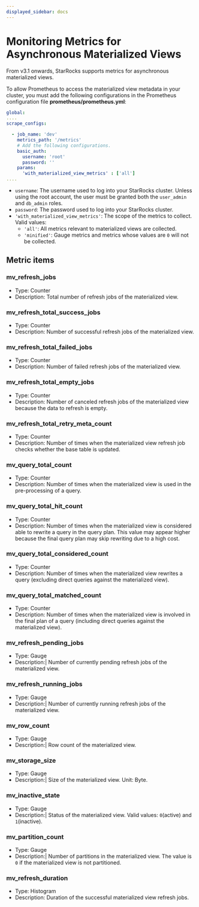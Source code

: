 ```yaml
---
displayed_sidebar: docs
---
```


# Monitoring Metrics for Asynchronous Materialized Views

From v3.1 onwards, StarRocks supports metrics for asynchronous materialized views.

To allow Prometheus to access the materialized view metadata in your cluster, you must add the following configurations in the Prometheus configuration file **prometheus/prometheus.yml**:

```YAML
global:
....
scrape_configs:

  - job_name: 'dev' 
    metrics_path: '/metrics'    
    # Add the following configurations.
    basic_auth:
      username: 'root'
      password: ''
    params:
      'with_materialized_view_metrics' : ['all']   
....
```

- `username`: The username used to log into your StarRocks cluster. Unless using the root account, the user must be granted both the `user_admin` and `db_admin` roles.
- `password`: The password used to log into your StarRocks cluster.
- `'with_materialized_view_metrics'`: The scope of the metrics to collect. Valid values:
  - `'all'`: All metrics relevant to materialized views are collected.
  - `'minified'`: Gauge metrics and metrics whose values are `0` will not be collected.

## Metric items

### mv_refresh_jobs

- Type: Counter
- Description: Total number of refresh jobs of the materialized view.

### mv_refresh_total_success_jobs

- Type: Counter
- Description: Number of successful refresh jobs of the materialized view.

### mv_refresh_total_failed_jobs

- Type: Counter
- Description: Number of failed refresh jobs of the materialized view.

### mv_refresh_total_empty_jobs

- Type: Counter
- Description: Number of canceled refresh jobs of the materialized view because the data to refresh is empty.

### mv_refresh_total_retry_meta_count

- Type: Counter
- Description: Number of times when the materialized view refresh job checks whether the base table is updated.

### mv_query_total_count

- Type: Counter
- Description: Number of times when the materialized view is used in the pre-processing of a query.

### mv_query_total_hit_count

- Type: Counter
- Description: Number of times when the materialized view is considered able to rewrite a query in the query plan. This value may appear higher because the final query plan may skip rewriting due to a high cost.

### mv_query_total_considered_count

- Type: Counter
- Description: Number of times when the materialized view rewrites a query (excluding direct queries against the materialized view).

### mv_query_total_matched_count

- Type: Counter
- Description: Number of times when the materialized view is involved in the final plan of a query (including direct queries against the materialized view).

### mv_refresh_pending_jobs

- Type: Gauge
- Description:| Number of currently pending refresh jobs of the materialized view.

### mv_refresh_running_jobs

- Type: Gauge
- Description:| Number of currently running refresh jobs of the materialized view.

### mv_row_count

- Type: Gauge
- Description:| Row count of the materialized view.

### mv_storage_size

- Type: Gauge
- Description:| Size of the materialized view. Unit: Byte.

### mv_inactive_state

- Type: Gauge
- Description:| Status of the materialized view. Valid values: `0`(active) and `1`(inactive).

### mv_partition_count

- Type: Gauge
- Description:| Number of partitions in the materialized view. The value is `0` if the materialized view is not partitioned.

### mv_refresh_duration

- Type: Histogram
- Description: Duration of the successful materialized view refresh jobs.
